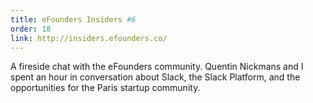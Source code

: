 ```yaml
---
title: eFounders Insiders #6
order: 18
link: http://insiders.efounders.co/
---
```


A fireside chat with the eFounders community. Quentin Nickmans and I spent an hour in conversation about Slack, the Slack Platform, and the opportunities for the Paris startup community.